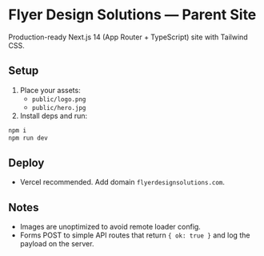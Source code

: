 # Flyer Design Solutions — Parent Site

Production-ready Next.js 14 (App Router + TypeScript) site with Tailwind CSS.

## Setup
1. Place your assets:
   - `public/logo.png`
   - `public/hero.jpg`
2. Install deps and run:

```bash
npm i
npm run dev
```

## Deploy
- Vercel recommended. Add domain `flyerdesignsolutions.com`.

## Notes
- Images are unoptimized to avoid remote loader config.
- Forms POST to simple API routes that return `{ ok: true }` and log the payload on the server.
